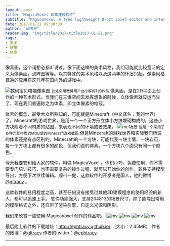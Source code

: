 ```yaml
---
layout: post
title: "MagicaVoxel 体素建模软件"
subtitle: "MagicaVoxel：A free lightweight 8-bit voxel editor and interactive path tracing renderer, enjoy :) "
date: 2017-01-21 09:30:00
author: "邱陈程"
header-img: "img/title/2017/title2017-01-21.png"
tags:
- 美术
- 建模
- 体素
---
```



像素画，这个词想必都听说过。像下面这样的美术风格，我们可能就比较宽泛的定义为像素画，点阵图等等。以其特殊的美术风格以及这两年的怀旧兴起，像素风格普遍的应用在这几年在国内外的游戏中。

![数码宝贝喵喵像素图](https://pinkuburu.github.io/img/inpost/201701/2017-01-21post01.jpg)
<small class="img-hint">此处引用微博用户@小解闷1 的作品</small>
像素画，是在2D平面上创作的一种艺术形式，当我们在三维空间去发挥想象的时候，立体像素就应运而生了，现在我们普遍称之为体素，即立体像素的缩写。

体素的概念，最受大众所熟知的，可能就是Minecraft（中文译名：我的世界）了。Minecraft的游戏世界，是用一个一个正方形立体小方块堆砌构成的，这些小方块附着不同材质的贴图，来表现不同的环境或者效果。
![mc场景](https://pinkuburu.github.io/img/inpost/201701/2017-01-21post02.jpg)
<small class="img-hint">这是一个采用了多种光影材质的MOD后的Minecraft游戏截图</small>
但是Minecraft的游戏世界和实际我们所说的体素还是有点区别的，Minecraft的一个方块，可能代表一块土壤，一块岩石，每一个方块上都有很多的颜色，但我们说的体素，一个方块六个面只有同一个颜色。

今天我要安利给大家的软件，叫做 MagicaVoxel 。体积小巧，免费使用，你不需要专门培训技巧，也不需要复杂的操作过程，就可以开始你的创作，软件支持模型导出，方便下次继续编辑。顺带一提，这款软件的开发者是国人，他的微博[@gltracy](http://weibo.com/gltracy) 。

这款软件的易用程度之高，甚至任何没有接受过其他3D建模程序的使用经验的新人，都可以迅速上手。
软件功能强大，支持2048^3的场景尺寸，除了能导出常用的模型格式之外，还自带了渲染引擎，自定义光源和阴影。

我们来欣赏一些使用 MagicaVoxel 创作的作品吧。
![mv](https://pinkuburu.github.io/img/inpost/201701/2017-01-21post03.jpg)
![mv](https://pinkuburu.github.io/img/inpost/201701/2017-01-21post04.jpg)
![mv](https://pinkuburu.github.io/img/inpost/201701/2017-01-21post05.jpg)
![mv](https://pinkuburu.github.io/img/inpost/201701/2017-01-21post06.jpg)


最后附上软件的下载地址：http://ephtracy.github.io/  （大小：2.45MB）
作者的微博：[@gltracy](http://weibo.com/gltracy) 
作者的twitter：[@ephtracy](https://twitter.com/ephtracy) 

--------
